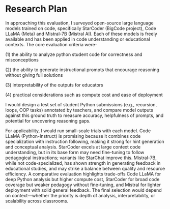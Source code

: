 # Research Plan

In approaching this evaluation, I surveyed open-source large language models trained on code, specifically StarCoder (BigCode project), Code LLaMA (Meta) and Mistral-7B (Mistral AI). Each of these models is freely available and has been applied in code understanding or educational contexts. The core evaluation criteria were-

(1) the ability to analyze python student code for correctness and misconceptions

(2) the ability to generate instructional prompts that encourage reasoning without giving full solutions

(3) interpretability of the outputs for educators

(4) practical considerations such as compute cost and ease of deployment

I would design a test set of student Python submissions (e.g., recursion, loops, OOP tasks) annotated by teachers, and compare model outputs against this ground truth to measure accuracy, helpfulness of prompts, and potential for uncovering reasoning gaps.



For applicability, I would run small-scale trials with each model. Code LLaMA (Python-Instruct) is promising because it combines code specialization with instruction following, making it strong for hint generation and conceptual analysis. StarCoder excels at large context code understanding, but in its base form may need fine-tuning to follow pedagogical instructions; variants like StarChat improve this. Mistral-7B, while not code-specialized, has shown strength in generating feedback in educational studies, and may strike a balance between quality and resource efficiency. A comparative evaluation highlights trade-offs Code LLaMA for deep Python analysis but higher compute cost, StarCoder for broad code coverage but weaker pedagogy without fine-tuning, and Mistral for lighter deployment with solid general feedback. The final selection would depend on context—whether the priority is depth of analysis, interpretability, or scalability across classrooms.
